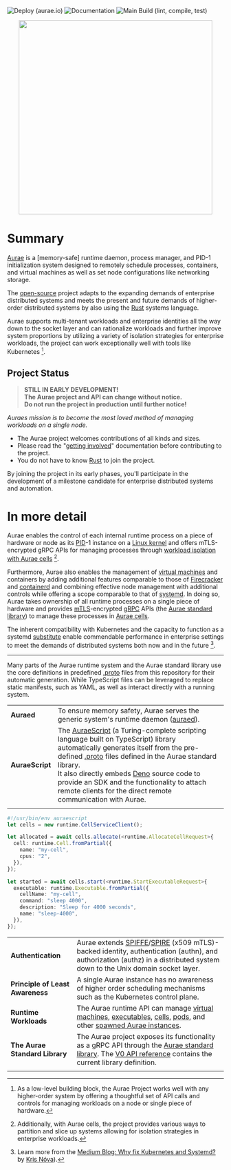 <!-- THE DOCUMENT -->

![Deploy (aurae.io)] ![Documentation] ![Main Build (lint, compile, test)]

<p align="center">
  <img src="https://raw.githubusercontent.com/aurae-runtime/aurae/main/docs/assets/logo-1024x1024.png" width="450">
</p>

# Summary

[Aurae] is a [memory-safe] runtime daemon, process manager, and PID-1 initialization
system designed to remotely schedule processes, containers, and virtual machines
as well as set node configurations like networking storage.

The [open-source] project adapts to the expanding demands of enterprise
distributed systems and meets the present and future demands of
higher-order distributed systems by also using the [Rust] systems language.

Aurae supports multi-tenant workloads and enterprise identities all the way down
to the socket layer and can rationalize workloads and further improve system
proportions by utilizing a variety of isolation strategies for enterprise
workloads, the project can work exceptionally well with tools like Kubernetes [^compare].

## Project Status

> **STILL IN EARLY DEVELOPMENT!**<br> 
> **The Aurae project and API can change without notice.**<br>
> **Do not run the project in production until further notice!** 
> <br>

_Auraes mission is to become the most loved method of managing workloads on a_
_single node._

- The Aurae project welcomes contributions of all kinds and sizes.
- Please read the "[getting involved]" documentation before contributing to the
  project.
- You do not have to know [Rust] to join the project.

By joining the project in its early phases, you'll participate in the
development of a milestone candidate for enterprise distributed systems and
automation.

# **In more detail**

Aurae enables the control of each internal runtime process on a piece of
hardware or node as its [PID]-1 instance on a [Linux kernel] and offers
mTLS-encrypted gRPC APIs for managing processes through
[workload isolation with Aurae cells] [^cells].

Furthermore, Aurae also enables the management of [virtual machines] and
containers by adding additional features comparable to those of [Firecracker]
and [containerd] and combining effective node management with additional
controls while offering a scope comparable to that of [systemd]. In doing so,
Aurae takes ownership of all runtime processes on a single piece of hardware and
provides [mTLS]-encrypted [gRPC] APIs (the [Aurae standard library]) to manage
these processes in [Aurae cells].

The inherent compatibility with Kubernetes and the capacity to function as a
systemd [substitute](#project-status) enable commendable performance in
enterprise settings to meet the demands of distributed systems both now and in
the future [^medium].

---

Many parts of the Aurae runtime system and the Aurae standard library use the
core definitions in predefined [.proto] files from this repository for their
automatic generation. While TypeScript files can be leveraged to replace static
manifests, such as YAML, as well as interact directly with a running system.

|||
| :--- | :--- |
| **Auraed**      | To ensure memory safety, Aurae serves the generic system's runtime daemon ([auraed]).|
| **AuraeScript** | The [AuraeScript] (a Turing-complete scripting language built on TypeScript) library automatically generates itself from the pre-defined [.proto] files defined in the Aurae standard library.<br>It also directly embeds [Deno] source code to provide an SDK and the functionality to attach remote clients for the direct remote communication with Aurae. |
|||

```typescript
#!/usr/bin/env auraescript
let cells = new runtime.CellServiceClient();

let allocated = await cells.allocate(<runtime.AllocateCellRequest>{
  cell: runtime.Cell.fromPartial({
    name: "my-cell",
    cpus: "2",
  }),
});

let started = await cells.start(<runtime.StartExecutableRequest>{
  executable: runtime.Executable.fromPartial({
    cellName: "my-cell",
    command: "sleep 4000",
    description: "Sleep for 4000 seconds",
    name: "sleep-4000",
  }),
});
```

|||
| :--- | :--- |
| **Authentication**               | Aurae extends [SPIFFE]/[SPIRE] (x509 mTLS)-backed identity, authentication (authn), and authorization (authz) in a distributed system down to the Unix domain socket layer. |
| **Principle of Least Awareness** | A single Aurae instance has no awareness of higher order scheduling mechanisms such as the Kubernetes control plane.                                                        |
| **Runtime Workloads**            | The Aurae runtime API can manage [virtual machines], [executables], [cells], [pods], and other [spawned Aurae instances].                                                   |
| **The Aurae Standard Library**   | The Aurae project exposes its functionality as a gRPC API through the [Aurae standard library]. The [V0 API reference] contains the current library definition.             |
|||

<!-- All the links!! -->
<!-- +Footnotes -->

[^cells]:
    Additionally, with Aurae cells, the project provides various ways to partition
    and slice up systems allowing for isolation strategies in enterprise workloads.

[^compare]:
    As a low-level building block, the Aurae Project works well with any
    higher-order system by offering a thoughtful set of API calls and controls for
    managing workloads on a node or single piece of hardware.

[^medium]:
    Learn more from the [Medium Blog: Why fix Kubernetes and Systemd?] by
    [Kris Nóva]).

[^memory-safe]: 
    The reliability and effectiveness of the Rust systems language make it an excellent choice for the development of the Aurae project. [Learn more about Rust]

<!-- +Status Badges -->

[deploy (aurae.io)]: https://github.com/aurae-runtime/aurae/actions/workflows/091-deploy-website-documentation-ubuntu-make-docs.yml/badge.svg?branch=main "https://github.com/aurae-runtime/aurae/actions/workflows/091-deploy-website-documentation-ubuntu-make-docs.yml"
[documentation]: https://github.com/aurae-runtime/aurae/actions/workflows/036-check-website-documentation-aurae-builder-make-check-docs.yml/badge.svg "https://github.com/aurae-runtime/aurae/actions/workflows/036-check-website-documentation-aurae-builder-make-check-docs.yml"
[main build (lint, compile, test)]: https://github.com/aurae-runtime/aurae/actions/workflows/001-cargo-install-ubuntu-make-build.yml/badge.svg?branch=main "https://github.com/aurae-runtime/aurae/actions/workflows/001-cargo-install-ubuntu-make-build.yml"

<!-- +aurae.io/ -->

[aurae cells]: https://aurae.io/blog/24-10-2022-aurae-cells/ "Learn more about Aurae cells"
[aurae standard library]: https://aurae.io/stdlib/ "Learn more about Auraes standard library"
[aurae]: https://aurae.io/ "Visit aurae.io"
[cells]: https://aurae.io/stdlib/v0/#cell "Processes running in a shared cgroup namespace"
[executables]: https://aurae.io/stdlib/v0/#executable "Basic runtime processes"
[getting involved]: https://aurae.io/community/#getting-involved "Participate and contribute!"
[pods]: https://aurae.io/stdlib/v0/#pod "Cells running in spawned instances"
[spawned aurae instances]: https://aurae.io/stdlib/v0/#instance "Short lived nested virtual instances of Aurae"
[v0 api reference]: https://aurae.io/stdlib/v0/ "Learn more about the current Aurae library definitions"
[virtual machines]: https://aurae.io/stdlib/v0/#virtualmachine "Long-lived arbitrary virtual machines"
[workload isolation with aurae cells]: https://aurae.io/blog/2022-10-24-aurae-cells/#IntroducingAuraeCells "Aurae Blog: 2022-10-24"

<!-- +Wiki -->

[grpc]: https://en.wikipedia.org/wiki/GRPC "Read about gRPC"
[mtls]: https://en.wikipedia.org/wiki/Mutual_authentication#mTLS "Read about mTLS"
[pid]: https://en.wikipedia.org/wiki/Process_identifier "Read about PID"

<!-- +Github -->

[auraed]: https://github.com/aurae-runtime/auraed "Check out the Aurae runtime deamon on Github 🌟"
[auraescript]: https://github.com/aurae-runtime/aurae/tree/main/auraescript "Check out the Auraescript on Github 🌟"
[containerd]: https://github.com/containerd/containerd "Read about containerd on GH"
[firecracker]: https://github.com/firecracker-microvm/firecracker "Read about firecracker on Github"
[kris nóva]: https://github.com/krisnova "Check out Kris Nóva on Github 🌟"
[open-source]: https://github.com/aurae-runtime/aurae/blob/main/LICENSE "Apache License 2.0"
[spiffe]: https://github.com/spiffe "Read about SPIFFE"
[spire]: https://github.com/spiffe/spire "Read about SPIRE"

<!-- +External links -->

[.proto]: https://protobuf.dev/ "Read more about Protocol Buffers"
[deno]: https://deno.land "Read more about Deno"
[learn more about rust]: https://doc.rust-lang.org/book/ "The book about the Rust programming language"
[linux kernel]: https://git.kernel.org/ "Learn about the Linux kernels"
[medium blog: why fix kubernetes and systemd?]: https://medium.com/@kris-nova/why-fix-kubernetes-and-systemd-782840e50104 "Learn more about the possibilies of Aurae"
[rust]: https://www.rust-lang.org/ "Read and learn more about the Rust language"
[systemd]: https://www.freedesktop.org/wiki/Software/systemd/ "Read about Systemd"
[yaml]: https://yaml.org/ "Read more about YAML"
